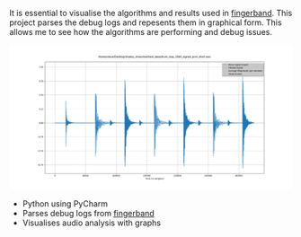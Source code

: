  It is essential to visualise the algorithms and results used in [fingerband](https://github.com/slambang/shakey_shoes/tree/master/common/libfingerband/libfingerband). This project parses the debug logs and repesents them in graphical form. This allows me to see how the algorithms are performing and debug issues.

![debug_viewer example](docs/debug_viewer_graph.gif)

- Python using PyCharm
- Parses debug logs from [fingerband](https://github.com/slambang/shakey_shoes/tree/master/common/libfingerband/libfingerband)
- Visualises audio analysis with graphs
